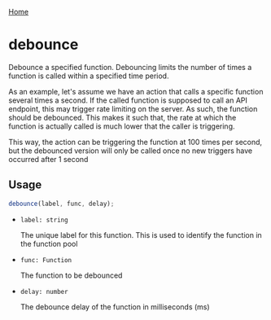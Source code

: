 [Home](../../../README.md)

# debounce

Debounce a specified function. Debouncing limits the number of times a function is called within a
specified time period.

As an example, let's assume we have an action that calls a specific function several times a second.
If the called function is supposed to call an API endpoint, this may trigger rate limiting on the
server. As such, the function should be debounced. This makes it such that, the rate at which the
function is actually called is much lower that the caller is triggering.

This way, the action can be triggering the function at 100 times per second, but the debounced
version will only be called once no new triggers have occurred after 1 second

## Usage

```jsx
debounce(label, func, delay);
```

-   `label: string`

    The unique label for this function. This is used to identify the function in the function pool

-   `func: Function`

    The function to be debounced

-   `delay: number`

    The debounce delay of the function in milliseconds (ms)
